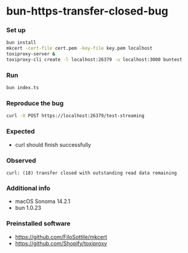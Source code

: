 # bun-https-transfer-closed-bug

### Set up
```bash
bun install
mkcert -cert-file cert.pem -key-file key.pem localhost
toxiproxy-server &
toxiproxy-cli create -l localhost:26379 -u localhost:3000 buntest
```

### Run
```bash
bun index.ts
```

### Reproduce the bug
```bash
curl -X POST https://localhost:26379/test-streaming
```

### Expected
- curl should finish successfully

### Observed
```
curl: (18) transfer closed with outstanding read data remaining
```
### Additional info
- macOS Sonoma 14.2.1
- bun 1.0.23

### Preinstalled software
- https://github.com/FiloSottile/mkcert
- https://github.com/Shopify/toxiproxy